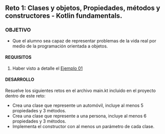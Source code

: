 ## Reto 1: Clases y objetos, Propiedades, métodos y constructores - Kotlin fundamentals.

### OBJETIVO 

- Que el alumno sea capaz de representar problemas de la vida real por medio de la programación orientada a objetos.

#### REQUISITOS 

1. Haber visto a detalle el [Ejemplo 01](/../../tree/master/Sesion-03/Ejemplo-01)

#### DESARROLLO

Resuelve los siguientes retos en el archivo main.kt incluido en el proyecto dentro de este reto:

- Crea una clase que represente un automóvil, incluye al menos 5 propiedades y 3 métodos.
- Crea una clase que represente a una persona, incluye al menos 6 propiedades y 3 métodos.
- Implementa el constructor con al menos un parámetro de cada clase.

